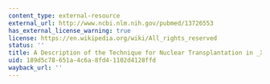 ```yaml
---
content_type: external-resource
external_url: http://www.ncbi.nlm.nih.gov/pubmed/13726553
has_external_license_warning: true
license: https://en.wikipedia.org/wiki/All_rights_reserved
status: ''
title: A Description of the Technique for Nuclear Transplantation in _Xenopus Laevis_
uid: 189d5c78-651a-4c6a-8fd4-1102d4128ffd
wayback_url: ''
---
```

